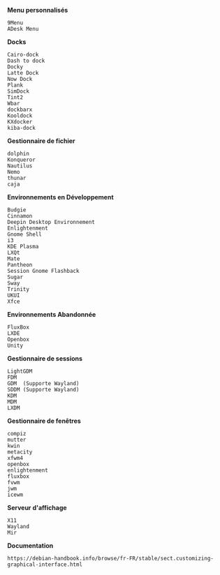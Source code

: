 **Menu personnalisés**
```
9Menu
ADesk Menu
```

**Docks**
```
Cairo-dock
Dash to dock
Docky
Latte Dock
Now Dock
Plank
SimDock
Tint2
Wbar
dockbarx
Kooldock
KXdocker
kiba-dock
```

**Gestionnaire de fichier**
```
dolphin
Konqueror
Nautilus
Nemo
thunar
caja
```


**Environnements en Développement**
```
Budgie
Cinnamon
Deepin Desktop Environnement
Enlightenment
Gnome Shell
i3
KDE Plasma
LXQt
Mate
Pantheon
Session Gnome Flashback
Sugar
Sway
Trinity
UKUI
Xfce
```

**Environnements Abandonnée**
```
FluxBox
LXDE
Openbox
Unity
```


**Gestionnaire de sessions**
```
LightGDM
FDM
GDM  (Supporte Wayland)
SDDM (Supporte Wayland)
KDM
MDM
LXDM
```

**Gestionnaire de fenêtres**
```
compiz
mutter
kwin
metacity
xfwm4
openbox
enlightenment
fluxbox
fvwm
jwm
icewm
```



**Serveur d'affichage**
```
X11
Wayland
Mir
```


**Documentation**
```
https://debian-handbook.info/browse/fr-FR/stable/sect.customizing-graphical-interface.html
```

